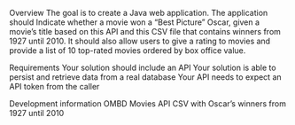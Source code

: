 Overview
The goal is to create a Java web application.
The application should Indicate whether a movie won a “Best Picture” Oscar, given a movie’s title based on this API and this CSV file that
contains winners from 1927 until 2010. It should also allow users to give a rating to movies and provide a list of 10 top-rated movies ordered by
box office value.

Requirements
Your solution should include an API
Your solution is able to persist and retrieve data from a real database
Your API needs to expect an API token from the caller


Development information
OMBD Movies API
CSV with Oscar’s winners from 1927 until 2010

